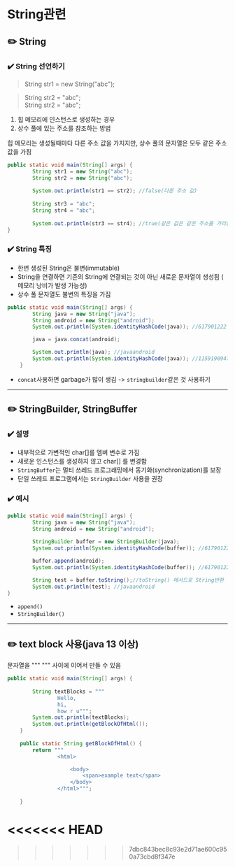 # String관련

## ✏️ String
### ✔️ String 선언하기

>String str1 = new String("abc");<br>

>String str2 = "abc";
<br>String str2 = "abc";

1. 힙 메모리에 인스턴스로 생성하는 경우
2. 상수 풀에 있는 주소를 참조하는 방법

힙 메모리는 생성될때마다 다른 주소 값을 가지지만, 상수 풀의 문자열은 모두 같은 주소 값을 가짐

```java
public static void main(String[] args) {
		String str1 = new String("abc");
		String str2 = new String("abc");
		
		System.out.println(str1 == str2); //false(다른 주소 값)
		
		String str3 = "abc";
		String str4 = "abc";
		
		System.out.println(str3 == str4); //true(같은 값은 같은 주소를 가리킴)
}
```
### ✔️ String 특징
- 한번 생성된 String은 불변(immutable)
- String을 연결하면 기존의 String에 연결되는 것이 아닌 새로운 문자열이 생성됨 ( 메모리 낭비가 발생 가능성)
- 상수 풀 문자열도 불변의 특징을 가짐
```java
public static void main(String[] args) {
		String java = new String("java");
		String android = new String("android");
		System.out.println(System.identityHashCode(java)); //617901222

		java = java.concat(android); 

		System.out.println(java); //javaandroid
		System.out.println(System.identityHashCode(java)); //1159190947
	}
```
- `concat`사용하면 garbage가 많이 생김 -> `stringbuilder`같은 것 사용하기


---
## ✏️ StringBuilder, StringBuffer
### ✔️ 설명
- 내부적으로 가변적인 char[]를 멤버 변수로 가짐
- 새로운 인스턴스를 생성하지 않고 char[] 를 변경함
- `StringBuffer`는 멀티 쓰레드 프로그래밍에서 동기화(synchronization)를 보장
- 단일 쓰레드 프로그램에서는 `StringBuilder` 사용을 권장


### ✔️ 예시
```java
public static void main(String[] args) {
		String java = new String("java");
		String android = new String("android");
		
		StringBuilder buffer = new StringBuilder(java);
		System.out.println(System.identityHashCode(buffer)); //617901222

		buffer.append(android);
		System.out.println(System.identityHashCode(buffer)); //617901222

		String test = buffer.toString();//toString() 메서드로 String반환
		System.out.println(test); //javaandroid
}
```
- `append()`
- `StringBuilder()`

---
## ✏️ text block 사용(java 13 이상)
문자열을 """ """ 사이에 이어서 만들 수 있음
```java
public static void main(String[] args) {
		
		String textBlocks = """
				Hello,
				hi,
				how r u""";
		System.out.println(textBlocks);
		System.out.println(getBlockOfHtml());
	}
	
	public static String getBlockOfHtml() {
	    return """
	            <html>

	                <body>
	                    <span>example text</span>
	                </body>
	            </html>""";
	
    }
```
    
<<<<<<< HEAD
=======

>>>>>>> 7dbc843bec8c93e2d71ae600c950a73cbd8f347e
